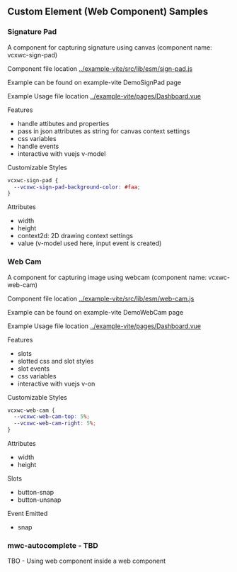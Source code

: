 ## Custom Element (Web Component) Samples

### Signature Pad

A component for capturing signature using canvas (component name: vcxwc-sign-pad)

Component file location [../example-vite/src/lib/esm/sign-pad.js](../example-vite/src/lib/esm/sign-pad.js)

Example can be found on example-vite DemoSignPad page

Example Usage file location [../example-vite/pages/Dashboard.vue](../example-vite/src/pages/DemoSignPad.vue)

Features
- handle attibutes and properties
- pass in json attributes as string for canvas context settings
- css variables
- handle events
- interactive with vuejs v-model

Customizable Styles

```css
vcxwc-sign-pad {
  --vcxwc-sign-pad-background-color: #faa;
}
```

Attributes
- width
- height
- context2d: 2D drawing context settings
- value (v-model used here, input event is created)

### Web Cam

A component for capturing image using webcam (component name: vcxwc-web-cam)

Component file location [../example-vite/src/lib/esm/web-cam.js](../example-vite/src/lib/esm/web-cam.js)

Example can be found on example-vite DemoWebCam page

Example Usage file location [../example-vite/pages/Dashboard.vue](../example-vite/src/pages/DemoWebCam.vue)

Features
- slots
- slotted css and slot styles
- slot events
- css variables
- interactive with vuejs v-on

Customizable Styles

```css
vcxwc-web-cam {
  --vcxwc-web-cam-top: 5%;
  --vcxwc-web-cam-right: 5%;
}
```

Attributes
- width
- height

Slots
- button-snap
- button-unsnap

Event Emitted
- snap

### mwc-autocomplete - TBD

TBO - Using web component inside a web component